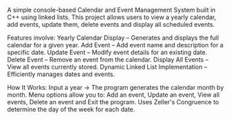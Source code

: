 A simple console-based Calendar and Event Management System built in C++ using linked lists.
This project allows users to view a yearly calendar, add events, update them, delete events and display all scheduled events.

Features involve: 
Yearly Calendar Display – Generates and displays the full calendar for a given year.
Add Event – Add event name and description for a specific date.
Update Event – Modify event details for an existing date.
Delete Event – Remove an event from the calendar.
Display All Events – View all events currently stored.
Dynamic Linked List Implementation – Efficiently manages dates and events.

How It Works:
Input a year → The program generates the calendar month by month.
Menu options allow you to:
Add an event, Update an event, View all events, Delete an event and  Exit the program.
Uses Zeller's Congruence to determine the day of the week for each date.
